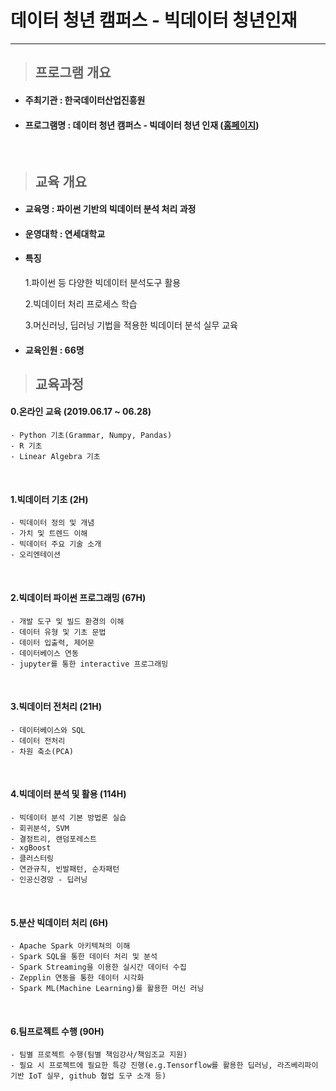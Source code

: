 데이터 청년 캠퍼스 - 빅데이터 청년인재
=============
---

> ## 프로그램 개요

- #### 주최기관 : 한국데이터산업진흥원
- #### 프로그램명 : 데이터 청년 캠퍼스 - 빅데이터 청년 인재 ([홈페이지](http://bigjob.dbguide.net/))
<br/>

> ## 교육 개요

- #### 교육명 : 파이썬 기반의 빅데이터 분석 처리 과정
- #### 운영대학 : 연세대학교
- #### 특징
  1.파이썬 등 다양한 빅데이터 분석도구 활용
  
  2.빅데이터 처리 프로세스 학습
  
  3.머신러닝, 딥러닝 기법을 적용한 빅데이터 분석 실무 교육
- #### 교육인원 : 66명

> ## 교육과정

#### 0.온라인 교육 (2019.06.17 ~ 06.28)
    - Python 기초(Grammar, Numpy, Pandas)
    - R 기초
    - Linear Algebra 기초
  <br/>
  
#### 1.빅데이터 기초 (2H)
  
    - 빅데이터 정의 및 개념
    - 가치 및 트렌드 이해
    - 빅데이터 주요 기술 소개
    - 오리엔테이션	
<br/>

#### 2.빅데이터 파이썬 프로그래밍 (67H)
  
    - 개발 도구 및 빌드 환경의 이해
    - 데이터 유형 및 기초 문법
    - 데이터 입출력, 제어문
    - 데이터베이스 연동
    - jupyter를 통한 interactive 프로그래밍
<br/>

#### 3.빅데이터 전처리 (21H)
  
    - 데이터베이스와 SQL
    - 데이터 전처리
    - 차원 축소(PCA)	
<br/>

#### 4.빅데이터 분석 및 활용 (114H)
  
    - 빅데이터 분석 기본 방법론 실습
    - 회귀분석, SVM
    - 결정트리, 랜덤포레스트
    - xgBoost
    - 클러스터링
    - 연관규칙, 빈발패턴, 순차패턴
    - 인공신경망 - 딥러닝	
<br/>

#### 5.분산 빅데이터 처리 (6H)
  
    - Apache Spark 아키텍쳐의 이해
    - Spark SQL을 통한 데이터 처리 및 분석
    - Spark Streaming을 이용한 실시간 데이터 수집
    - Zepplin 연동을 통한 데이터 시각화
    - Spark ML(Machine Learning)를 활용한 머신 러닝	
<br/>

#### 6.팀프로젝트 수행 (90H)
  
    - 팀별 프로젝트 수행(팀별 책임강사/책임조교 지원)
    - 필요 시 프로젝트에 필요한 특강 진행(e.g.Tensorflow를 활용한 딥러닝, 라즈베리파이 기반 IoT 실무, github 협업 도구 소개 등)
